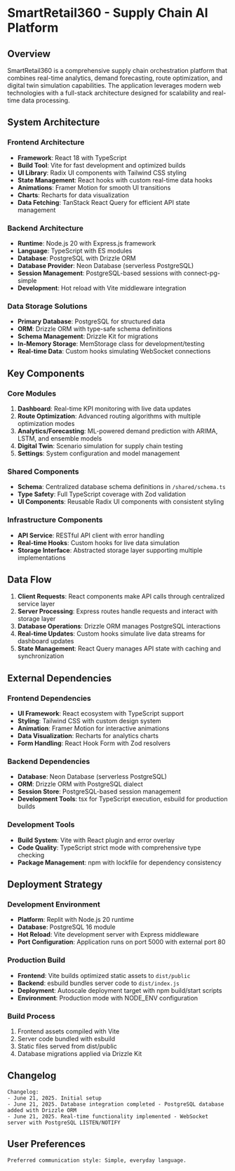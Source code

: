 # SmartRetail360 - Supply Chain AI Platform

## Overview

SmartRetail360 is a comprehensive supply chain orchestration platform that combines real-time analytics, demand forecasting, route optimization, and digital twin simulation capabilities. The application leverages modern web technologies with a full-stack architecture designed for scalability and real-time data processing.

## System Architecture

### Frontend Architecture
- **Framework**: React 18 with TypeScript
- **Build Tool**: Vite for fast development and optimized builds
- **UI Library**: Radix UI components with Tailwind CSS styling
- **State Management**: React hooks with custom real-time data hooks
- **Animations**: Framer Motion for smooth UI transitions
- **Charts**: Recharts for data visualization
- **Data Fetching**: TanStack React Query for efficient API state management

### Backend Architecture
- **Runtime**: Node.js 20 with Express.js framework
- **Language**: TypeScript with ES modules
- **Database**: PostgreSQL with Drizzle ORM
- **Database Provider**: Neon Database (serverless PostgreSQL)
- **Session Management**: PostgreSQL-based sessions with connect-pg-simple
- **Development**: Hot reload with Vite middleware integration

### Data Storage Solutions
- **Primary Database**: PostgreSQL for structured data
- **ORM**: Drizzle ORM with type-safe schema definitions
- **Schema Management**: Drizzle Kit for migrations
- **In-Memory Storage**: MemStorage class for development/testing
- **Real-time Data**: Custom hooks simulating WebSocket connections

## Key Components

### Core Modules
1. **Dashboard**: Real-time KPI monitoring with live data updates
2. **Route Optimization**: Advanced routing algorithms with multiple optimization modes
3. **Analytics/Forecasting**: ML-powered demand prediction with ARIMA, LSTM, and ensemble models
4. **Digital Twin**: Scenario simulation for supply chain testing
5. **Settings**: System configuration and model management

### Shared Components
- **Schema**: Centralized database schema definitions in `/shared/schema.ts`
- **Type Safety**: Full TypeScript coverage with Zod validation
- **UI Components**: Reusable Radix UI components with consistent styling

### Infrastructure Components
- **API Service**: RESTful API client with error handling
- **Real-time Hooks**: Custom hooks for live data simulation
- **Storage Interface**: Abstracted storage layer supporting multiple implementations

## Data Flow

1. **Client Requests**: React components make API calls through centralized service layer
2. **Server Processing**: Express routes handle requests and interact with storage layer
3. **Database Operations**: Drizzle ORM manages PostgreSQL interactions
4. **Real-time Updates**: Custom hooks simulate live data streams for dashboard updates
5. **State Management**: React Query manages API state with caching and synchronization

## External Dependencies

### Frontend Dependencies
- **UI Framework**: React ecosystem with TypeScript support
- **Styling**: Tailwind CSS with custom design system
- **Animation**: Framer Motion for interactive animations
- **Data Visualization**: Recharts for analytics charts
- **Form Handling**: React Hook Form with Zod resolvers

### Backend Dependencies
- **Database**: Neon Database (serverless PostgreSQL)
- **ORM**: Drizzle ORM with PostgreSQL dialect
- **Session Store**: PostgreSQL-based session management
- **Development Tools**: tsx for TypeScript execution, esbuild for production builds

### Development Tools
- **Build System**: Vite with React plugin and error overlay
- **Code Quality**: TypeScript strict mode with comprehensive type checking
- **Package Management**: npm with lockfile for dependency consistency

## Deployment Strategy

### Development Environment
- **Platform**: Replit with Node.js 20 runtime
- **Database**: PostgreSQL 16 module
- **Hot Reload**: Vite development server with Express middleware
- **Port Configuration**: Application runs on port 5000 with external port 80

### Production Build
- **Frontend**: Vite builds optimized static assets to `dist/public`
- **Backend**: esbuild bundles server code to `dist/index.js`
- **Deployment**: Autoscale deployment target with npm build/start scripts
- **Environment**: Production mode with NODE_ENV configuration

### Build Process
1. Frontend assets compiled with Vite
2. Server code bundled with esbuild
3. Static files served from dist/public
4. Database migrations applied via Drizzle Kit

## Changelog

```
Changelog:
- June 21, 2025. Initial setup
- June 21, 2025. Database integration completed - PostgreSQL database added with Drizzle ORM
- June 21, 2025. Real-time functionality implemented - WebSocket server with PostgreSQL LISTEN/NOTIFY
```

## User Preferences

```
Preferred communication style: Simple, everyday language.
```
